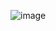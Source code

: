 

![image](https://github.com/sahir2k/twitter_face_swap/assets/117151647/b00cae34-c50b-4df0-9d76-89f6902bc441)

